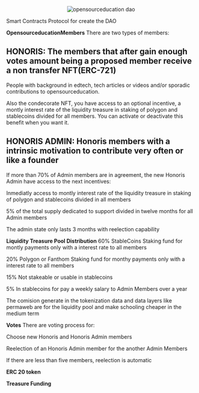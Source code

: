 <p align="center">
  <img src="https://avatars.githubusercontent.com/u/44916598?s=96&v=4" alt="opensourceducation dao"/>
</p>
Smart Contracts Protocol for create the DAO


**OpensourceducationMembers**
There are two types of members: 

## HONORIS: The members that after gain enough votes amount being a proposed member receive a non transfer NFT(ERC-721)

People with background in edtech, tech articles or videos and/or sporadic contributions to opensourceducation.

Also the condecorate NFT, you have access to an optional incentive, a montly interest rate of the liquidity treasure in staking of polygon and stablecoins divided for all members. You can activate or deactivate this benefit when you want it.

## HONORIS ADMIN: Honoris members with a intrinsic motivation to contribute very often or like a founder

If more than 70% of Admin members are in agreement, the new Honoris Admin have access to the next incentives:

Inmediatly access to montly interest rate of the liquidity treasure in staking of polygon and stablecoins divided in all members

5% of the total supply dedicated to support divided in twelve months for all Admin members

The admin state only lasts 3 months with reelection capability

**Liquidity Treasure Pool Distribution**
60% StableCoins Staking fund for montly payments only with a interest rate to all members

20% Polygon or Fanthom Staking fund for monthy payments only with a interest rate to all members

15% Not stakeable or usable in stablecoins

5% In stablecoins for pay a weekly salary to Admin Members over a year

The comision generate in the tokenization data and data layers like permaweb are for the liquidity pool and make schooling cheaper in the medium term


**Votes**
There are voting process for:

Choose new Honoris and Honoris Admin members

Reelection of an Honoris Admin member for the another Admin Members

If there are less than five members, reelection is automatic


**ERC 20 token**


**Treasure Funding**

